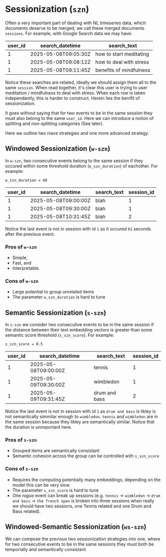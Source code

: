 # Sessionization (`szn`)

Often a very important part of dealing with NL timeseries data, which documents deserve to be merged, we call these merged documents `sessions`. For example, with Google Search data we may have:

| user\_id | search\_datetime     | search\_text            |
| -------- | -------------------- | ----------------------- |
| 1        | 2025-05-08T09:05:30Z | how to start meditating |
| 1        | 2025-05-08T09:08:12Z | how to deal with stress |
| 1        | 2025-05-08T09:11:45Z | benefits of mindfulness |

Notice these searches are related, ideally we should assign them all to the same `session`. When read together, it's clear this user is trying to user meditation / mindfulness to deal with stress. When each row is taken independantly, this is harder to construct. Herein lies the benifit of sessionization.

It goes without saying that for two events to be in the same session they must also belong to the same `user_id`. Here we can introduce a notion of splitting and non-splitting categories (See later).

Here we outline two niave strategies and one more advanced strategy.

## Windowed Sessionization (`w-szn`)

In `w-szn`, two consecutive events belong to the same session if they occured within some threshold duration (`w_szn_duration`) of eachother. For example:

`w_szn_duration = 60`

| user\_id | search\_datetime     | search\_text            | session_id |
| -------- | -------------------- | ----------------------- | ---------- |
| 1        | 2025-05-08T09:00:00Z | blah                    | 1          |
| 1        | 2025-05-08T09:30:00Z | blah                    | 1          |
| 1        | 2025-05-08T10:31:45Z | blah                    | 2          |

Notice the last event is not in session with id `1` as it occured `61` seconds after the previous event.

### Pros of `w-szn`
* Simple,
* Fast, and
* Interpretable.

### Cons of `w-szn`
* Large potential to group unrelated items
* The parameter `w_szn_duration` is hard to tune

## Semantic Sessionization (`s-szn`)

In `s-szn` we consider two consecutive events to be in the same session if the distance between their text embedding vectors is greater than some semantic score threshold (`s_szn_score`). For example:

`s_szn_score = 0.5`

| user\_id | search\_datetime     | search\_text            | session_id |
| -------- | -------------------- | ----------------------- | ---------- |
| 1        | 2025-05-08T09:00:00Z | tennis                  | 1          |
| 1        | 2025-05-09T09:30:00Z | wimbledon               | 1          |
| 1        | 2025-05-09T09:31:45Z | drum and bass           | 2          |

Notice the last event is not in session with id `1` as `drum and bass` is likley is not semantically simmilar enough to `wimbledon`. `tennis` and `wimbledon` are in the same session because they likley are semantically similar. Notice that the duration is unimportant here.

### Pros of `s-szn`
* Grouped items are semantically consistant
* Semantic cohesion across the group can be controlled with `s_szn_score`

### Cons of `s-szn`
* Requires the computing potentially many embeddings, depending on the model this can be very slow.
* The parameter `s_szn_score` is hard to tune
* One _rogue_ event can break up sessions (e.g. `tennis` -> `wimbledon` -> `drum and bass` -> `the french open` is broken into three sessions when really we should have two sessions, one Tennis related and one Drum and Bass related).

## Windowed-Semantic Sessionization (`ws-szn`)

We can compose the previous two sessionization strategies into one, where for two consecutive events to be in the same sessions they must both be temporially and semantically consistant.
